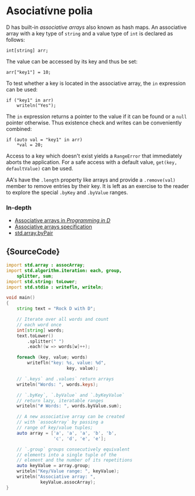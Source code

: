 # Asociatívne polia

D has built-in *associative arrays* also known as hash maps.
An associative array with a key type of `string` and a value type
of `int` is declared as follows:

    int[string] arr;

The value can be accessed by its key and thus be set:

    arr["key1"] = 10;

To test whether a key is located in the associative array, the
`in` expression can be used:

    if ("key1" in arr)
        writeln("Yes");

The `in` expression returns a pointer to the value if it
can be found or a `null` pointer otherwise. Thus existence check
and writes can be conveniently combined:

    if (auto val = "key1" in arr)
        *val = 20;

Access to a key which doesn't exist yields a `RangeError`
that immediately aborts the application. For a safe access
with a default value, `get(key, defaultValue)` can be used.

AA's have the `.length` property like arrays and provide
a `.remove(val)` member to remove entries by their key.
It is left as an exercise to the reader to explore
the special `.byKey` and `.byValue` ranges.

### In-depth

- [Associative arrays in _Programming in D_](http://ddili.org/ders/d.en/aa.html)
- [Associative arrays specification](https://dlang.org/spec/hash-map.html)
- [std.array.byPair](http://dlang.org/phobos/std_array.html#.byPair)

## {SourceCode}

```d
import std.array : assocArray;
import std.algorithm.iteration: each, group,
    splitter, sum;
import std.string: toLower;
import std.stdio : writefln, writeln;

void main()
{
    string text = "Rock D with D";

    // Iterate over all words and count
    // each word once
    int[string] words;
    text.toLower()
        .splitter(" ")
        .each!(w => words[w]++);

    foreach (key, value; words)
        writefln("key: %s, value: %d",
                       key, value);

    // `.keys` and .values` return arrays
    writeln("Words: ", words.keys);

    // `.byKey`, `.byValue` and `.byKeyValue`
    // return lazy, iteratable ranges
    writeln("# Words: ", words.byValue.sum);

    // A new associative array can be created
    // with `assocArray` by passing a
    // range of key/value tuples;
    auto array = ['a', 'a', 'a', 'b', 'b',
                  'c', 'd', 'e', 'e'];

    // `.group` groups consecutively equivalent
    // elements into a single tuple of the
    // element and the number of its repetitions
    auto keyValue = array.group;
    writeln("Key/Value range: ", keyValue);
    writeln("Associative array: ",
             keyValue.assocArray);
}
```
